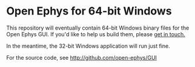 Open Ephys for 64-bit Windows
=============================

This repository will eventually contain 64-bit Windows binary files for the Open Ephys GUI. If you'd
like to help us build them, please [get in touch.](http://open-ephys.org/contact)

In the meantime, the 32-bit Windows application will run just fine.

For the source code, see http://github.com/open-ephys/GUI

